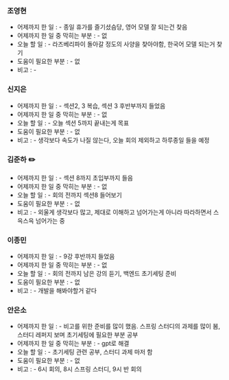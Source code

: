 ### 조영현
* 어제까지 한 일 : - 종일 휴가를 즐기셨슴당, 영어 모델 잘 되는건 찾음
* 어제까지 한 일 중 막히는 부분 : -  없
* 오늘 할 일 : -  라즈베리파이 돌아갈 정도의 사양을 찾아야함, 한국어 모델 되는거 찾기
* 도움이 필요한 부분 : -  없
* 비고 : - 
  
### 신지은 
* 어제까지 한 일 : - 섹션2, 3 복습, 섹션 3 후반부까지 들었음
* 어제까지 한 일 중 막히는 부분 : -  없
* 오늘 할 일 : - 오늘 섹션 5까지 끝내는게 목표
* 도움이 필요한 부분 : -  없
* 비고 : - 생각보다 속도가 나질 않는다, 오늘 회의 제외하고 하루종일 들을 예정

### 김준하 ✏️
* 어제까지 한 일 : -  섹션 8까지 초입부까지 들음
* 어제까지 한 일 중 막히는 부분 : -  없
* 오늘 할 일 : - 회의 전까지 섹션8 들어보기
* 도움이 필요한 부분 : -  없
* 비고 : - 외울게 생각보다 많고, 제대로 이해하고 넘어가는게 아니라 따라하면서 스윽스윽 넘어가는 중

### 이종민
* 어제까지 한 일 : -   9강 후반까지 들었음
* 어제까지 한 일 중 막히는 부분 : -  없
* 오늘 할 일 : - 회의 전까지 남은 강의 듣기, 백엔드 초기세팅 준비
* 도움이 필요한 부분 : -  없
* 비고 : - 개발을 해봐야할거 같다

### 안은소
* 어제까지 한 일 : -  비고를 위한 준비를 많이 했음. 스프링 스터디의 과제를 많이 봄, 스터디 레퍼지 보며 초기세팅에 필요한 부분 공부
* 어제까지 한 일 중 막히는 부분 : -  gpt로 해결
* 오늘 할 일 : - 초기세팅 관련 공부, 스터디 과제 마저 함
* 도움이 필요한 부분 : -  없
* 비고 : - 6시 회의, 8시 스프링 스터디, 9시 반 회의

  

  
